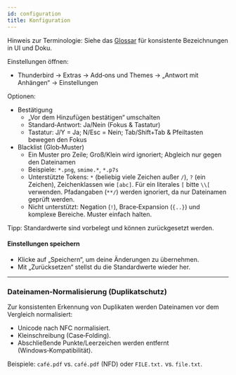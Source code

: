 ```yaml
---
id: configuration
title: Konfiguration
---
```


Hinweis zur Terminologie: Siehe das [Glossar](glossary) für konsistente Bezeichnungen in UI und Doku.

Einstellungen öffnen:

- Thunderbird → Extras → Add‑ons und Themes → „Antwort mit Anhängen“ → Einstellungen

Optionen:

- Bestätigung
  - „Vor dem Hinzufügen bestätigen“ umschalten
  - Standard‑Antwort: Ja/Nein (Fokus & Tastatur)
  - Tastatur: J/Y = Ja; N/Esc = Nein; Tab/Shift+Tab & Pfeiltasten bewegen den Fokus
- Blacklist (Glob‑Muster)
  - Ein Muster pro Zeile; Groß/Klein wird ignoriert; Abgleich nur gegen den Dateinamen
  - Beispiele: `*.png`, `smime.*`, `*.p7s`
  - Unterstützte Tokens: `*` (beliebig viele Zeichen außer `/`), `?` (ein Zeichen), Zeichenklassen wie `[abc]`. Für ein literales `[` bitte `\\[` verwenden. Pfadangaben (`**/`) werden ignoriert, da nur Dateinamen geprüft werden.
  - Nicht unterstützt: Negation (`!`), Brace‑Expansion (`{..}`) und komplexe Bereiche. Muster einfach halten.

Tipp: Standardwerte sind vorbelegt und können zurückgesetzt werden.

#### Einstellungen speichern

- Klicke auf „Speichern“, um deine Änderungen zu übernehmen.
- Mit „Zurücksetzen“ stellst du die Standardwerte wieder her.

---

### Dateinamen‑Normalisierung (Duplikatschutz)

Zur konsistenten Erkennung von Duplikaten werden Dateinamen vor dem Vergleich normalisiert:

- Unicode nach NFC normalisiert.
- Kleinschreibung (Case‑Folding).
- Abschließende Punkte/Leerzeichen werden entfernt (Windows‑Kompatibilität).

Beispiele: `café.pdf` vs. `café.pdf` (NFD) oder `FILE.txt.` vs. `file.txt`.

